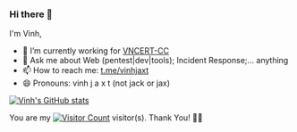 ### Hi there 👋

I'm Vinh,

- 🔭 I’m currently working for [VNCERT-CC](https://github.com/VNCERT-CC/)
- 💬 Ask me about Web (pentest|dev|tools); Incident Response;... anything
- 📫 How to reach me: [t.me/vinhjaxt](https://t.me/vinhjaxt)
- 😄 Pronouns: vinh j a x t (not jack or jax)

[![Vinh's GitHub stats](https://github-readme-stats.vercel.app/api?username=vinhjaxt)](#)

You are my [![Visitor Count](https://profile-counter.glitch.me/vinhjaxt/count.svg)](#) visitor(s). Thank You! 🎉🎉
